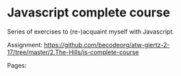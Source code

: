 # Javascript complete course

Series of exercises to (re-)acquaint myself with Javascript.

Assignment: https://github.com/becodeorg/atw-giertz-2-17/tree/master/2.The-Hills/js-complete-course

Pages:
